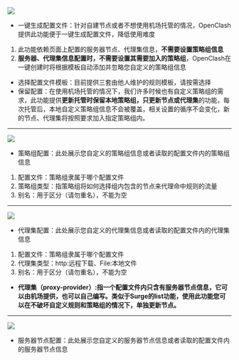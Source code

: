 
![](https://github.com/vernesong/OpenClash/raw/master/img/proxy1.png)

* 一键生成配置文件：针对自建节点或者不想使用机场托管的情况，OpenClash提供此功能便于一键生成配置文件，降低使用难度
 1. 此功能依赖页面上配置的服务器节点、代理集信息，**不需要设置策略组信息**
 2. **服务器、代理集信息配置时，不需要设置其需要加入的策略组**，OpenClash在一键创建时将根据模板自动添加并忽略您自定义的策略组信息
* 选择配置文件模板：目前提供三套由他人维护的规则模板，请按需选择
* 保留配置：在使用机场托管的情况下，我们许多时候也有自定义策略组的需求，此功能提供**更新托管时保留本地策略组，只更新节点或代理集**的功能，每次托管后，本地自定义策略组信息不会被覆盖，相关设置的循序不会变化，新的节点、代理集将按照要求加入指定策略组内。

***

![](https://github.com/vernesong/OpenClash/raw/master/img/proxy2.png)
* 策略组配置：此处展示您自定义的策略组信息或者读取的配置文件内的策略组信息
 1. 配置文件：策略组隶属于哪个配置文件
 2. 策略组类型：指策略组将如何选择组内包含的节点来代理命中规则的流量
 3. 别名：用于区分（请勿重名），不能为空

***

![](https://github.com/vernesong/OpenClash/raw/master/img/proxy3.png)
* 代理集配置：此处展示您自定义的代理集信息或者读取的配置文件内的代理集信息
 1. 配置文件：策略组隶属于哪个配置文件
 2. 代理集类型：http:远程下载、File:本地文件
 3. 别名：用于区分（请勿重名），不能为空
* **代理集（proxy-provider）:指一个配置文件内只含有服务器节点信息，它可以由机场提供，也可以自己编写。类似于Surge的list功能，使用此功能您可以在不破坏自定义规则和策略组的情况下，单独更新节点。**

***

![](https://github.com/vernesong/OpenClash/raw/master/img/proxy4.png)
* 服务器节点配置：此处展示您自定义的服务器节点信息或者读取的配置文件内的服务器节点信息
